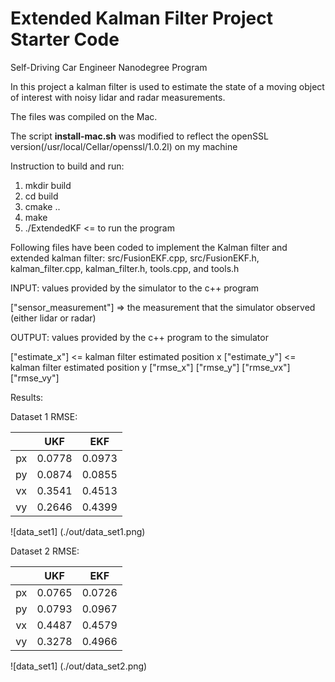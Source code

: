 # Extended Kalman Filter Project Starter Code
Self-Driving Car Engineer Nanodegree Program

In this project a kalman filter is used to estimate the state of a moving object of interest with noisy lidar and radar measurements. 

The files was compiled on the Mac. 

The script **install-mac.sh** was modified to reflect the openSSL version(/usr/local/Cellar/openssl/1.0.2l) on my machine

Instruction to build and run:

1. mkdir build
2. cd build
3. cmake ..
4. make
5. ./ExtendedKF   <= to run the program

Following files have been coded to implement the Kalman filter and extended kalman filter: src/FusionEKF.cpp, src/FusionEKF.h, kalman_filter.cpp, kalman_filter.h, tools.cpp, and tools.h


INPUT: values provided by the simulator to the c++ program

["sensor_measurement"] => the measurement that the simulator observed (either lidar or radar)


OUTPUT: values provided by the c++ program to the simulator

["estimate_x"] <= kalman filter estimated position x
["estimate_y"] <= kalman filter estimated position y
["rmse_x"]
["rmse_y"]
["rmse_vx"]
["rmse_vy"]


Results:

Dataset 1 RMSE:

|               | UKF   |  EKF |
|:-------------:|:-------------:|:-------:|
|  px     | 0.0778        | 0.0973 |
|  py   | 0.0874      | 0.0855|
|  vx   | 0.3541      | 0.4513 |
|  vy     | 0.2646        | 0.4399 | 


![data_set1] (./out/data_set1.png)

Dataset 2 RMSE:

|               | UKF   |  EKF |
|:-------------:|:-------------:|:-------:|
|  px     | 0.0765        | 0.0726 |
|  py   | 0.0793      | 0.0967|
|  vx   | 0.4487      | 0.4579 |
|  vy     | 0.3278        | 0.4966 | 


![data_set1] (./out/data_set2.png)

